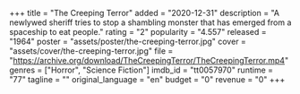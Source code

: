 +++
title = "The Creeping Terror"
added = "2020-12-31"
description = "A newlywed sheriff tries to stop a shambling monster that has emerged from a spaceship to eat people."
rating = "2"
popularity = "4.557"
released = "1964"
poster = "assets/poster/the-creeping-terror.jpg"
cover = "assets/cover/the-creeping-terror.jpg"
file = "https://archive.org/download/TheCreepingTerror/TheCreepingTerror.mp4"
genres = ["Horror", "Science Fiction"]
imdb_id = "tt0057970"
runtime = "77"
tagline = ""
original_language = "en"
budget = "0"
revenue = "0"
+++